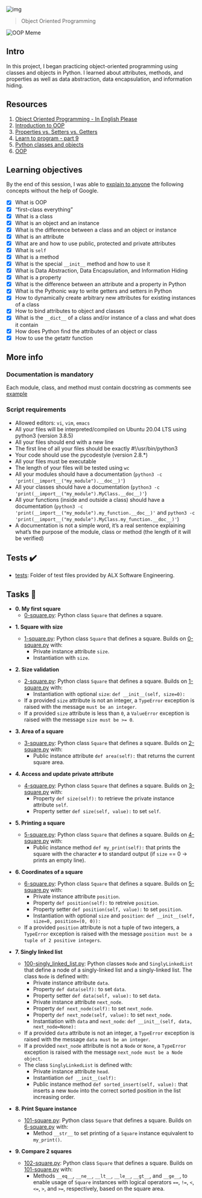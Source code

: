 ![img](https://assets.imaginablefutures.com/media/images/ALX_Logo.max-200x150.png)

> Object Oriented Programming

![OOP Meme](https://s3.amazonaws.com/intranet-projects-files/holbertonschool-higher-level_programming+/247/oop-meme.jpg)

## Intro

In this project, I began practicing object-oriented programming using
classes and objects in Python. I learned about attributes, methods, and
properties as well as data abstraction, data encapsulation, and information
hiding.

## Resources

1. [Object Oriented Programming - In English Please](https://python.swaroopch.com/oop.html)
2. [Introduction to OOP](https://python-course.eu/oop/object-oriented-programming.php)
3. [Properties vs. Setters vs. Getters](https://python-course.eu/oop/properties-vs-getters-and-setters.php)
4. [Learn to program - part 9 ](https://www.youtube.com/watch?v=1AGyBuVCTeE&)
5. [Python classes and objects](https://www.youtube.com/watch?v=apACNr7DC_s)
6. [OOP](https://www.youtube.com/watch?v=-DP1i2ZU9gk)

## Learning objectives

By the end of this session, I was able to [explain to anyone](https://fs.blog/feynman-learning-technique/) the following concepts without the help of Google.

- [x] What is OOP
- [x] “first-class everything”
- [x] What is a class
- [x] What is an object and an instance
- [x] What is the difference between a class and an object or instance
- [x] What is an attribute
- [x] What are and how to use public, protected and private attributes
- [x] What is `self`
- [x] What is a method
- [x] What is the special `__init__` method and how to use it
- [x] What is Data Abstraction, Data Encapsulation, and Information Hiding
- [x] What is a property
- [x] What is the difference between an attribute and a property in Python
- [x] What is the Pythonic way to write getters and setters in Python
- [x] How to dynamically create arbitrary new attributes for existing instances of a class
- [x] How to bind attributes to object and classes
- [x] What is the `__dict__` of a class and/or instance of a class and what does it contain
- [x] How does Python find the attributes of an object or class
- [x] How to use the getattr function

## More info

### Documentation is mandatory

Each module, class, and method must contain docstring as comments see [example](https://sphinxcontrib-napoleon.readthedocs.io/en/latest/example_google.html)

### Script requirements

- Allowed editors: `vi`, `vim`, `emacs`
- All your files will be interpreted/compiled on Ubuntu 20.04 LTS using python3 (version 3.8.5)
- All your files should end with a new line
- The first line of all your files should be exactly #!/usr/bin/python3
- Your code should use the pycodestyle (version 2.8.\*)
- All your files must be executable
- The length of your files will be tested using `wc`
- All your modules should have a documentation (`python3 -c 'print(__import__("my_module").__doc__)'`)
- All your classes should have a documentation (`python3 -c 'print(__import__("my_module").MyClass.__doc__)'`)
- All your functions (inside and outside a class) should have a documentation (`python3 -c 'print(__import__("my_module").my_function.__doc__)'` and `python3 -c 'print(__import__("my_module").MyClass.my_function.__doc__)'`)
- A documentation is not a simple word, it’s a real sentence explaining what’s the purpose of the module, class or method (the length of it will be verified)

## Tests :heavy_check_mark:

- [tests](./tests): Folder of test files provided by ALX Software Engineering.

## Tasks :page_with_curl:

- **0. My first square**
  - [0-square.py](./0-square.py): Python class `Square` that defines a square.

* **1. Square with size**

  - [1-square.py](./1-square.py): Python class `Square` that defines a square. Builds on
    [0-square.py](./0-square.py) with:
    - Private instance attribute `size`.
    - Instantiation with `size`.

* **2. Size validation**

  - [2-square.py](./2-square.py): Python class `Square` that defines a square. Builds on
    [1-square.py](./1-square.py) with:
    - Instantiation with optional `size`: `def __init__(self, size=0):`
  - If a provided `size` attribute is not an integer, a `TypeError` exception
    is raised with the message `must be an integer`.
  - If a provided `size` attribute is less than `0`, a `ValueError` exception
    is raised with the message `size must be >= 0`.

* **3. Area of a square**

  - [3-square.py](./3-square.py): Python class `Square` that defines a square. Builds on
    [2-square.py](./2-square.py) with:
    - Public instance attribute `def area(self):` that returns the current
      square area.

* **4. Access and update private attribute**

  - [4-square.py](./4-square.py): Python class `Square` that defines a square. Builds on
    [3-square.py](./3-square.py) with:
    - Property `def size(self):` to retrieve the private instance
      attribute `self`.
    - Property setter `def size(self, value):` to set `self`.

* **5. Printing a square**

  - [5-square.py](./5-square.py): Python class `Square` that defines a square. Builds on
    [4-square.py](./4-square.py) with:
    - Public instance method `def my_print(self):` that prints the square
      with the character `#` to standard output (if `size` == 0 -> prints an empty
      line).

* **6. Coordinates of a square**

  - [6-square.py](./6-square.py): Python class `Square` that defines a square. Builds on
    [5-square.py](./5-square.py) with:
    - Private instance attribute `position`.
    - Property `def position(self):` to retreive `position`.
    - Property setter `def position(self, value):` to set `position`.
    - Instantiation with optional `size` and `position`:
      `def __init__(self, size=0, position=(0, 0)):`
  - If a provided `position` attribute is not a tuple of two integers, a
    `TypeError` exception is raised with the message `position must be a tuple of
2 positive integers`.

* **7. Singly linked list**

  - [100-singly_linked_list.py](./100-singly_linked_list.py): Python classes `Node`
    and `SinglyLinkedList` that define a node of a singly-linked list and a singly-linked
    list. The class `Node` is defined with:
    - Private instance attribute `data`.
    - Property `def data(self):` to set `data`.
    - Property setter `def data(self, value):` to set `data`.
    - Private instance attribute `next_node`.
    - Property `def next_node(self):` to set `next_node`.
    - Property `def next_node(self, value):` to set `next_node`.
    - Instantiation with `data` and `next_node`:
      `def __init__(self, data, next_node=None):`
  - If a provided `data` attribute is not an integer, a `TypeError`
    exception is raised with the message `data must be an integer`.
  - If a provided `next_node` attribute is not a `Node` or `None`, a
    `TypeError` exception is raised with the message `next_node must be a
Node object`.
  - The class `SinglyLinkedList` is defined with:
    - Private instance attribute `head`.
    - Instantiation `def __init__(self):`
    - Public instance method `def sorted_insert(self, value):` that inserts a
      new `Node` into the correct sorted position in the list increasing order.

* **8. Print Square instance**

  - [101-square.py](./101-square.py): Python class `Square` that defines a square. Builds on
    [6-square.py](./6-square.py) with:
    - Method `__str__` to set printing of a `Square` instance equivalent to
      `my_print()`.

* **9. Compare 2 squares**

  - [102-square.py](./102-square.py): Python class `Square` that defines a square. Builds on
    [101-square.py](./101-square.py) with:
    - Methods `__eq__`, `__ne__`, `__lt__`, `__le__`, `__gt__`, and `__ge__`,
      to enable usage of `Square` instances with logical operators `==`, `!=`, `<`,
      `<=`, `>`, and `>=`, respectively, based on the square area.

